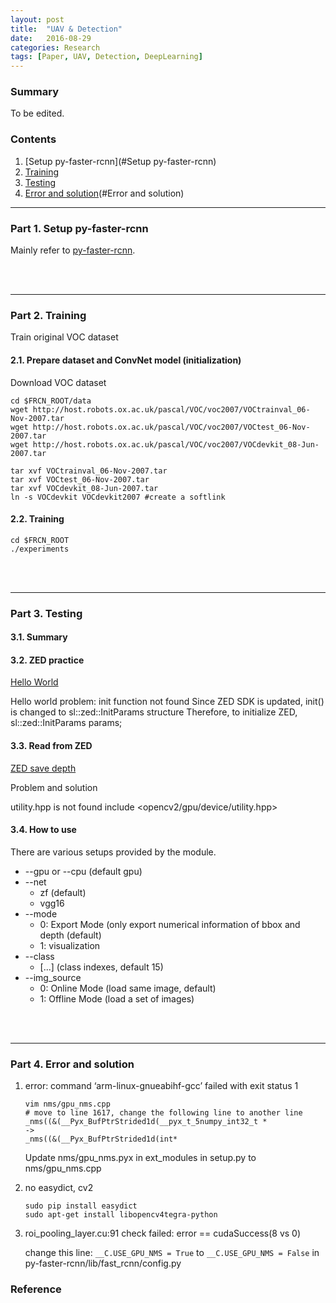 ```yaml
---
layout: post
title:  "UAV & Detection"
date:   2016-08-29
categories: Research
tags: [Paper, UAV, Detection, DeepLearning]
---
```


### Summary

To be edited.

### Contents

1. [Setup py-faster-rcnn](#Setup py-faster-rcnn)
2. [Training](#Training)
3. [Testing](#Testing)
4. [Error and solution](#Error and solution)

___

<a name = "Setup py-faster-rcnn"></a>

### Part 1. Setup py-faster-rcnn

Mainly refer to [py-faster-rcnn].


<br></br>

___

<a name = "Training"></a>

### Part 2. Training

Train original VOC dataset

#### 2.1. Prepare dataset and ConvNet model (initialization)

Download VOC dataset

```
cd $FRCN_ROOT/data
wget http://host.robots.ox.ac.uk/pascal/VOC/voc2007/VOCtrainval_06-Nov-2007.tar
wget http://host.robots.ox.ac.uk/pascal/VOC/voc2007/VOCtest_06-Nov-2007.tar
wget http://host.robots.ox.ac.uk/pascal/VOC/voc2007/VOCdevkit_08-Jun-2007.tar

tar xvf VOCtrainval_06-Nov-2007.tar
tar xvf VOCtest_06-Nov-2007.tar
tar xvf VOCdevkit_08-Jun-2007.tar 
ln -s VOCdevkit VOCdevkit2007 #create a softlink
```

#### 2.2. Training

```
cd $FRCN_ROOT
./experiments
```

<br></br>

___

<a name = "Testing"></a>

### Part 3. Testing

#### 3.1. Summary

#### 3.2. ZED practice
[Hello World](https://www.stereolabs.com/blog/index.php/2015/07/15/hello-world/)

Hello world problem: 
init function not found
Since ZED SDK is updated, init() is changed to sl::zed::InitParams structure
Therefore, to initialize ZED, 
    sl::zed::InitParams params;

#### 3.3. Read from ZED
[ZED save depth](https://github.com/stereolabs/zed-save-depth)

Problem and solution

utility.hpp is not found
    include <opencv2/gpu/device/utility.hpp>


#### 3.4. How to use
There are various setups provided by the module.

* --gpu or --cpu (default gpu)
* --net
    * zf (default)
    * vgg16
* --mode
    * 0: Export Mode (only export numerical information of bbox and depth  (default)
    * 1: visualization
* --class
    * [...] (class indexes, default 15)
* --img_source
    * 0: Online Mode (load same image, default)
    * 1: Offline Mode (load a set of images)

<br></br>

___

<a name = "Error and solution"></a>

### Part 4. Error and solution

1. error: command ‘arm-linux-gnueabihf-gcc’ failed with exit status 1
    
	```
    vim nms/gpu_nms.cpp
    # move to line 1617, change the following line to another line
    _nms((&(__Pyx_BufPtrStrided1d(__pyx_t_5numpy_int32_t *
    ->
    _nms((&(__Pyx_BufPtrStrided1d(int*
    ``` 

    Update nms/gpu_nms.pyx in ext_modules in setup.py to nms/gpu_nms.cpp

2. no easydict, cv2

    ```
    sudo pip install easydict
    sudo apt-get install libopencv4tegra-python
    ```

3. roi_pooling_layer.cu:91 check failed: error == cudaSuccess(8 vs 0)

	change this line: `__C.USE_GPU_NMS = True` to `__C.USE_GPU_NMS = False` in py-faster-rcnn/lib/fast_rcnn/config.py

### Reference

[py-faster-rcnn]: https://github.com/rbgirshick/py-faster-rcnn

[Error and Solution]: http://blog.csdn.net/jiajunlee/article/details/50373815
